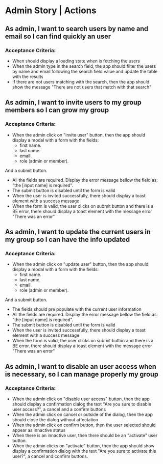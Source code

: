 # Admin Story | Actions

## As admin, I want to search users by name and email so I can find quickly an user

### Acceptance Criteria:

- When should display a loading state when is fetching the users
- When the admin type in the search field, the app should filter the users by
  name and email following the search field value and update the table with the
  results
- If there are not users matching with the search, then the app should show the
  message "There are not users that match with that search"

## As admin, I want to invite users to my group members so I can grow my group

### Acceptance Criteria:

- When the admin click on "invite user" button, then the app should display a
  modal with a form with the fields:
  - first name.
  - last name.
  - email.
  - role (admin or member).

And a submit button.

- All the fields are required. Display the error message bellow the field as:
  "the [input name] is required".
- The submit button is disabled until the form is valid
- When the user is invited successfully, there should display a toast element
  with a success message
- When the form is valid, the user clicks on submit button and there is a BE
  error, there should display a toast element with the message error "There was
  an error"

## As admin, I want to update the current users in my group so I can have the info updated

### Acceptance Criteria:

- When the admin click on "update user" button, then the app should display a
  modal with a form with the fields:
  - first name.
  - last name.
  - email.
  - role (admin or member).

And a submit button.

- The fields should pre populate with the current user information
- All the fields are required. Display the error message bellow the field as:
  "the [input name] is required".
- The submit button is disabled until the form is valid
- When the user is invited successfully, there should display a toast element
  with a success message
- When the form is valid, the user clicks on submit button and there is a BE
  error, there should display a toast element with the message error "There was
  an error"

## As admin, I want to disable an user access when is necessary, so I can manage properly my group

### Acceptance Criteria:

- When the admin click on "disable user access" button, then the app should
  display a confirmation dialog the text "Are you sure to disable user access?",
  a cancel and a confirm buttons
- When the admin click on cancel or outside of the dialog, then the app should
  close the dialog without affectation
- When the admin click on confirm button, then the user selected should appear
  as innactive status
- When there is an innactive user, then there should be an "activate" user
  button.
- When the admin clicks on "activate" button, then the app should show display a
  confirmation dialog with the text "Are you sure to activate this user?", a
  cancel and confirm buttons.
